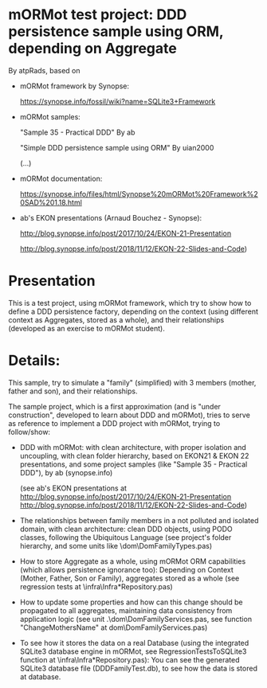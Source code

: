 mORMot test project: DDD persistence sample using ORM, depending on Aggregate
==============================================================

By atpRads, based on

- mORMot framework by Synopse:

     https://synopse.info/fossil/wiki?name=SQLite3+Framework

- mORMot samples:

    "Sample 35 - Practical DDD" By ab

    "Simple DDD persistence sample using ORM" By uian2000
    
    (...)

- mORMot documentation: 

    https://synopse.info/files/html/Synopse%20mORMot%20Framework%20SAD%201.18.html   

- ab's EKON presentations (Arnaud Bouchez - Synopse):

    http://blog.synopse.info/post/2017/10/24/EKON-21-Presentation

    http://blog.synopse.info/post/2018/11/12/EKON-22-Slides-and-Code)    


# Presentation

This is a test project, using mORMot framework, which try to show how to define a DDD persistence factory, depending on the context (using different context as Aggregates, stored as a whole), and their relationships (developed as an exercise to mORMot student).

# Details:
This sample, try to simulate a "family" (simplified) with 3 members (mother, father and son), and their relationships.

The sample project, which is a first approximation (and is "under construction", developed to learn about DDD and mORMot), tries to serve as reference to implement a DDD project with mORMot, trying to follow/show:

- DDD with mORMot: with clean architecture, with proper isolation and uncoupling, with clean folder hierarchy, based on EKON21 & EKON 22 presentations, and some project samples (like "Sample 35 - Practical DDD"), by ab (synopse.info)

     (see ab's EKON presentations at 
          http://blog.synopse.info/post/2017/10/24/EKON-21-Presentation 
          http://blog.synopse.info/post/2018/11/12/EKON-22-Slides-and-Code)

- The relationships between family members in a not polluted and isolated domain, with clean architecture: 
     clean DDD objects, using PODO classes, following the Ubiquitous Language (see project's folder hierarchy, and some units like \dom\DomFamilyTypes.pas)

- How to store Aggregate as a whole, using mORMot ORM capabilities (which allows persistence ignorance too): Depending on Context (Mother, Father, Son or Family), aggregates stored as a whole (see regression tests at \infra\Infra*Repository.pas)

- How to update some properties and how can this change should be propagated to all aggregates, maintaining data consistency from application logic (see unit .\dom\DomFamilyServices.pas, see function "ChangeMothersName" at dom\DomFamilyServices.pas)

- To see how it stores the data on a real Database (using the integrated SQLite3 database engine in mORMot, see RegressionTestsToSQLite3 function at \infra\Infra*Repository.pas): You can see the generated SQLite3 database file (DDDFamilyTest.db), to see how the data is stored at database.



